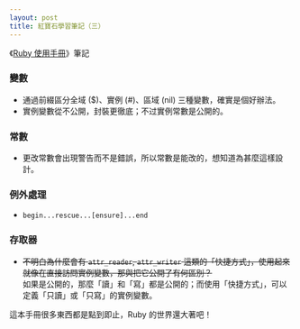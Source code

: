 ```yaml
---
layout: post
title: 紅寶石學習筆記（三）
---
```


《[Ruby 使用手冊](http://guides.ruby.tw/ruby/)》筆記

### 變數

- 通過前綴區分全域 ($)、實例 (#)、區域 (nil) 三種變數，確實是個好辦法。
- 實例變數從不公開，封裝更徹底；不过實例常數是公開的。

### 常數

- 更改常數會出現警告而不是錯誤，所以常數是能改的，想知道為甚麼這樣設計。

### 例外處理

- `begin...rescue...[ensure]...end`

### 存取器

- ~~不明白為什麼會有 `attr_reader`, `attr_writer` 這類的「快捷方式」，使用起來就像在直接訪問實例變數，那與把它公開了有何區別？~~  
如果是公開的，那麼「讀」和「寫」都是公開的；而使用「快捷方式」，可以定義「只讀」或「只寫」的實例變數。

這本手冊很多東西都是點到即止，Ruby 的世界還大著吧！
